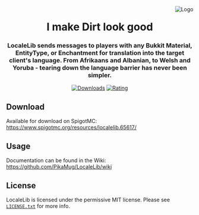 <img src="https://i.imgur.com/mWUV6Zm.png" alt="Logo" align="right">
<div align="center">
  <h1>I make Dirt look good</h1>
  <h3>LocaleLib sends messages to players with any Bukkit Material, EntityType, or Enchantment for translation into the target client's language. From Afrikaans and Albanian, to Welsh and Yoruba - tearing down the language barrier has never been simpler.</h3>
  
[![Downloads](https://img.shields.io/spiget/downloads/65617)](https://www.spigotmc.org/resources/localelib.65617/)
[![Rating](https://img.shields.io/spiget/stars/65617)](https://www.spigotmc.org/resources/localelib.65617/)
</div>

Download
---

Available for download on SpigotMC: https://www.spigotmc.org/resources/localelib.65617/

Usage
---

Documentation can be found in the Wiki: https://github.com/PikaMug/LocaleLib/wiki

License
---

LocaleLib is licensed under the permissive MIT license. Please see [`LICENSE.txt`](https://github.com/PikaMug/LocaleLib/blob/master/LICENSE.txt) for more info.